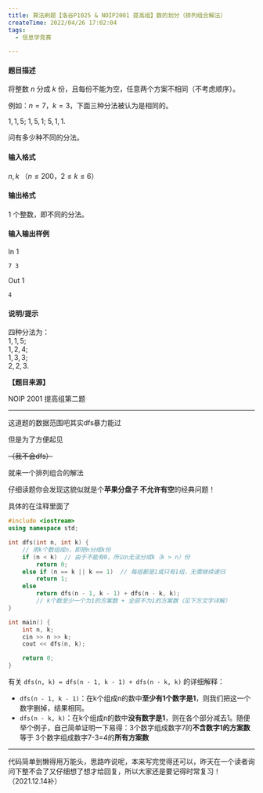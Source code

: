 ```yaml
---
title: 算法刷题【洛谷P1025 & NOIP2001 提高组】数的划分（排列组合解法）
createTime: 2022/04/26 17:02:04
tags:
  - 信息学竞赛

---
```


#### 题目描述

将整数 $n$ 分成 $k$ 份，且每份不能为空，任意两个方案不相同（不考虑顺序）。

例如：$n=7$，$k=3$，下面三种分法被认为是相同的。

$1,1,5$;
$1,5,1$;
$5,1,1$.

问有多少种不同的分法。

#### 输入格式

$n,k$ （$n \le 200$，$2  \le k  \le  6$）

#### 输出格式

$1$ 个整数，即不同的分法。

#### 输入输出样例

In 1
```
7 3
```
Out 1
```
4
```

#### 说明/提示

四种分法为：  
$1,1,5$;  
$1,2,4$;  
$1,3,3$;  
$2,2,3$.

**【题目来源】**

NOIP 2001 提高组第二题

---

这道题的数据范围吧其实dfs暴力能过

但是为了方便起见

~~（我不会dfs）~~ 

就来一个排列组合的解法

仔细读题你会发现这貌似就是个**苹果分盘子 不允许有空**的经典问题！

具体的在注释里面了

```cpp
#include <iostream>
using namespace std;

int dfs(int n, int k) {
    // 用k个数组成n，即把n分成k份
    if (n < k)  // 由于不能有0，所以n无法分成k（k > n）份
        return 0;
    else if (n == k || k == 1)  // 每组都是1或只有1组，无需继续递归
        return 1;
    else
        return dfs(n - 1, k - 1) + dfs(n - k, k);
        // k个数至少一个为1的方案数 + 全部不为1的方案数（见下方文字详解）
}

int main() {
    int n, k;
    cin >> n >> k;
    cout << dfs(n, k);

    return 0;
}
```

有关 `dfs(n, k) = dfs(n - 1, k - 1) + dfs(n - k, k)` 的详细解释：

- `dfs(n - 1, k - 1)`：在k个组成n的数中**至少有1个数字是1**，则我们把这一个数字删掉，结果相同。
- `dfs(n - k, k)`：在k个组成n的数中**没有数字是1**，则在各个部分减去1。随便举个例子，自己简单证明一下易得：3个数字组成数字7的**不含数字1的方案数** 等于 3个数字组成数字7-3=4的**所有方案数**

---

代码简单到懒得用万能头，思路咋说呢，本来写完觉得还可以，昨天在一个读者询问下整不会了又仔细想了想才给回复，所以大家还是要记得时常复习！（2021.12.14补）
